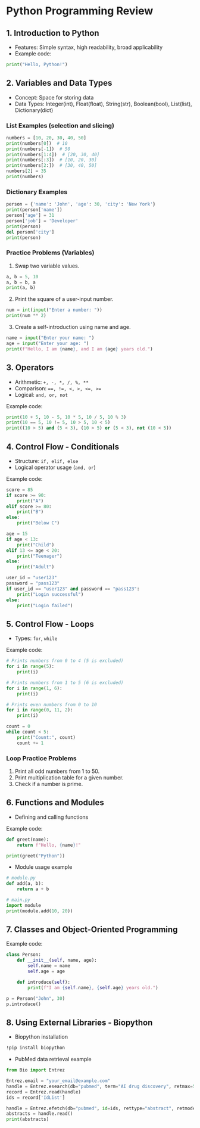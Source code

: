 # Python Programming Review

## 1. Introduction to Python
- Features: Simple syntax, high readability, broad applicability
- Example code:
```python
print("Hello, Python!")
```

## 2. Variables and Data Types
- Concept: Space for storing data
- Data Types: Integer(int), Float(float), String(str), Boolean(bool), List(list), Dictionary(dict)

### List Examples (selection and slicing)
```python
numbers = [10, 20, 30, 40, 50]
print(numbers[0])  # 10
print(numbers[-1])  # 50
print(numbers[1:4])  # [20, 30, 40]
print(numbers[:3])  # [10, 20, 30]
print(numbers[2:])  # [30, 40, 50]
numbers[2] = 35
print(numbers)
```

### Dictionary Examples
```python
person = {'name': 'John', 'age': 30, 'city': 'New York'}
print(person['name'])
person['age'] = 31
person['job'] = 'Developer'
print(person)
del person['city']
print(person)
```

### Practice Problems (Variables)
1. Swap two variable values.
```python
a, b = 5, 10
a, b = b, a
print(a, b)
```
2. Print the square of a user-input number.
```python
num = int(input("Enter a number: "))
print(num ** 2)
```
3. Create a self-introduction using name and age.
```python
name = input("Enter your name: ")
age = input("Enter your age: ")
print(f"Hello, I am {name}, and I am {age} years old.")
```

## 3. Operators
- Arithmetic: `+, -, *, /, %, **`
- Comparison: `==, !=, <, >, <=, >=`
- Logical: `and, or, not`

Example code:
```python
print(10 + 5, 10 - 5, 10 * 5, 10 / 5, 10 % 3)
print(10 == 5, 10 != 5, 10 > 5, 10 < 5)
print((10 > 5) and (5 < 3), (10 > 5) or (5 < 3), not (10 < 5))
```

## 4. Control Flow - Conditionals
- Structure: `if, elif, else`
- Logical operator usage (`and, or`)

Example code:
```python
score = 85
if score >= 90:
    print("A")
elif score >= 80:
    print("B")
else:
    print("Below C")

age = 15
if age < 13:
    print("Child")
elif 13 <= age < 20:
    print("Teenager")
else:
    print("Adult")

user_id = "user123"
password = "pass123"
if user_id == "user123" and password == "pass123":
    print("Login successful")
else:
    print("Login failed")
```

## 5. Control Flow - Loops
- Types: `for`, `while`

Example code:
```python
# Prints numbers from 0 to 4 (5 is excluded)
for i in range(5):
    print(i)

# Prints numbers from 1 to 5 (6 is excluded)
for i in range(1, 6):
    print(i)

# Prints even numbers from 0 to 10
for i in range(0, 11, 2):
    print(i)

count = 0
while count < 5:
    print("Count:", count)
    count += 1
```

### Loop Practice Problems
1. Print all odd numbers from 1 to 50.
2. Print multiplication table for a given number.
3. Check if a number is prime.

## 6. Functions and Modules
- Defining and calling functions

Example code:
```python
def greet(name):
    return f"Hello, {name}!"

print(greet("Python"))
```
- Module usage example
```python
# module.py
def add(a, b):
    return a + b

# main.py
import module
print(module.add(10, 20))
```

## 7. Classes and Object-Oriented Programming

Example code:
```python
class Person:
    def __init__(self, name, age):
        self.name = name
        self.age = age

    def introduce(self):
        print(f"I am {self.name}, {self.age} years old.")

p = Person("John", 30)
p.introduce()
```

## 8. Using External Libraries - Biopython

- Biopython installation
```bash
!pip install biopython
```

- PubMed data retrieval example
```python
from Bio import Entrez

Entrez.email = "your_email@example.com"
handle = Entrez.esearch(db="pubmed", term="AI drug discovery", retmax=5)
record = Entrez.read(handle)
ids = record['IdList']

handle = Entrez.efetch(db="pubmed", id=ids, rettype="abstract", retmode="text")
abstracts = handle.read()
print(abstracts)
```

